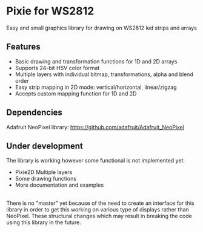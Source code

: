 # Pixie for WS2812
Easy and small graphics library for drawing on WS2812 led strips and arrays

## Features
- Basic drawing and transformation functions for 1D and 2D arrays
- Supports 24-bit HSV color format
- Multiple layers with individual bitmap, transformations, alpha and blend order
- Easy strip mapping in 2D mode: vertical/horizontal, linear/zigzag
- Accepts custom mapping function for 1D and 2D


## Dependencies
Adafruit NeoPixel library: https://github.com/adafruit/Adafruit_NeoPixel

## Under development
The library is working however some functional is not implemented yet:
- Pixie2D Multiple layers
- Some drawing functions
- More documentation and examples
<br/>
There is no "master" yet because of the need to create an interface for this library in order to get this working on various type of displays rather than NeoPixel. These structural changes which may result in breaking the code using this library in the future.

